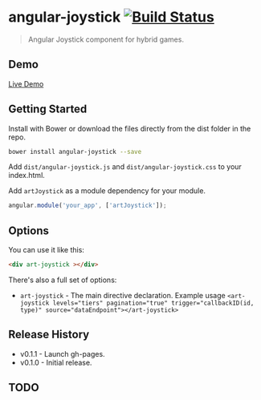 # angular-joystick [![Build Status](https://travis-ci.org/arthurianx/angular-joystick.png?branch=master)](https://travis-ci.org/arthurianx/angular-joystick)

> Angular Joystick component for hybrid games.

## Demo

[Live Demo](http://arthurianx.github.io/angular-joystick/demo)

## Getting Started

Install with Bower or download the files directly from the dist folder in the repo.

```bash
bower install angular-joystick --save
```

Add `dist/angular-joystick.js` and `dist/angular-joystick.css` to your index.html.


Add `artJoystick` as a module dependency for your module.

```js
angular.module('your_app', ['artJoystick']);
```

## Options


You can use it like this:

```html
<div art-joystick ></div>
```

There's also a full set of options:



* `art-joystick` - The main directive declaration. Example usage `<art-joystick levels="tiers" pagination="true" trigger="callbackID(id, type)" source="dataEndpoint"></art-joystick>`

## Release History
 * v0.1.1 - Launch gh-pages.
 * v0.1.0 - Initial release.

## TODO
 

